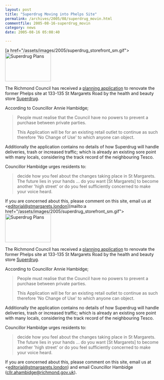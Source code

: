 ```yaml
---
layout: post
title: "Superdrug Moving into Phelps Site"
permalink: /archives/2005/08/superdrug_movin.html
commentfile: 2005-08-16-superdrug_movin
category: news
date: 2005-08-16 05:08:40

---
```


[a href="/assets/images/2005/superdrug_storefront_sm.gif"><img src="/assets/images/2005/superdrug_storefront_sm-thumb.gif" width="150" height="93" alt="Superdrug Plans" class="right"/></a>

The Richmond Council has received a [planning application](http://www.ukplanning.com/richmond/showCaseFile.do?councilName=London+Borough+of+Richmond+upon+Thames&appNumber=05%2F2321%2FPS192) to renovate the former Phelps site at 133-135 St Margarets Road by the health and beauty store [Superdrug](http://www.superdrug.com/).

According to Councillor Annie Hambidge;

> People must realise that the Council have no powers to prevent a purchase between private parties.
> 
>  This Application will be for an existing retail outlet to continue as such therefore 'No Change of Use' to which anyone can object.
> 
 Additionally the application contains no details of how Superdrug will handle deliveries, trash or increased traffic; which is already an existing sore point with many locals, considering the track record of the neighbouring Tesco.

Councillor Hambidge urges residents to:

> decide how you feel about the changes taking place in St Margarets. The future lies in your hands ... do you want \[St Margarets\] to become another 'high street' or do you feel sufficiently concerned to make your voice heard.

If you are concerned about this, please comment on this site, email us at <editorial@stmargarets.london](mailto:a href="/assets/images/2005/superdrug_storefront_sm.gif"><img src="/assets/images/2005/superdrug_storefront_sm-thumb.gif" width="150" height="93" alt="Superdrug Plans" class="right"/></a>

The Richmond Council has received a [planning application](http://www.ukplanning.com/richmond/showCaseFile.do?councilName=London+Borough+of+Richmond+upon+Thames&appNumber=05%2F2321%2FPS192) to renovate the former Phelps site at 133-135 St Margarets Road by the health and beauty store [Superdrug](http://www.superdrug.com/).

According to Councillor Annie Hambidge;

> People must realise that the Council have no powers to prevent a purchase between private parties.
> 
>  This Application will be for an existing retail outlet to continue as such therefore 'No Change of Use' to which anyone can object.
> 
 Additionally the application contains no details of how Superdrug will handle deliveries, trash or increased traffic; which is already an existing sore point with many locals, considering the track record of the neighbouring Tesco.

Councillor Hambidge urges residents to:

> decide how you feel about the changes taking place in St Margarets. The future lies in your hands ... do you want \[St Margarets\] to become another 'high street' or do you feel sufficiently concerned to make your voice heard.

If you are concerned about this, please comment on this site, email us at <editorial@stmargarets.london) and email Councillor Hambidge ([cllr.ahambidge@richmond.gov.uk](mailto:cllr.ahambidge@richmond.gov.uk)).
